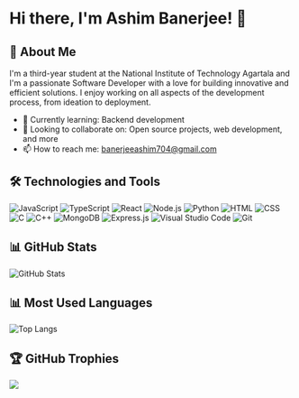 # Hi there, I'm Ashim Banerjee! 👋

## 🚀 About Me

I'm a third-year student at the National Institute of Technology Agartala and I'm a passionate Software Developer with a love for building innovative and efficient solutions. I enjoy working on all aspects of the development process, from ideation to deployment.

- 🌱 Currently learning: Backend development
- 👯 Looking to collaborate on: Open source projects, web development, and more
- 📫 How to reach me: banerjeeashim704@gmail.com

## 🛠️ Technologies and Tools

![JavaScript](https://img.shields.io/badge/-JavaScript-F7DF1E?style=flat-square&logo=javascript&logoColor=black)
![TypeScript](https://img.shields.io/badge/-TypeScript-007ACC?style=flat-square&logo=typescript&logoColor=white)
![React](https://img.shields.io/badge/-React-61DAFB?style=flat-square&logo=react&logoColor=black)
![Node.js](https://img.shields.io/badge/-Node.js-339933?style=flat-square&logo=node.js&logoColor=black)
![Python](https://img.shields.io/badge/-Python-3776AB?style=flat-square&logo=python&logoColor=black)
![HTML](https://img.shields.io/badge/-HTML-E34F26?style=flat-square&logo=html5&logoColor=white)
![CSS](https://img.shields.io/badge/-CSS-1572B6?style=flat-square&logo=css3&logoColor=white)
![C](https://img.shields.io/badge/-C-A8B9CC?style=flat-square&logo=c&logoColor=black)
![C++](https://img.shields.io/badge/-C++-00599C?style=flat-square&logo=c%2B%2B&logoColor=black)
![MongoDB](https://img.shields.io/badge/-MongoDB-47A248?style=flat-square&logo=mongodb&logoColor=white)
![Express.js](https://img.shields.io/badge/-Express.js-000000?style=flat-square&logo=express&logoColor=white)
![Visual Studio Code](https://img.shields.io/badge/-VS_Code-007ACC?style=flat-square&logo=visual-studio-code&logoColor=black)
![Git](https://img.shields.io/badge/-Git-F05032?style=flat-square&logo=git&logoColor=black)

## 📊 GitHub Stats

![GitHub Stats](https://github-readme-stats.vercel.app/api?username=210310624729&show_icons=true&count_private=true&theme=radical)

## 📊 Most Used Languages
![Top Langs](https://github-readme-stats.vercel.app/api/top-langs/?username=210310624729&layout=compact&theme=radical)

## 🏆 GitHub Trophies
![](https://github-profile-trophy.vercel.app/?username=210310624729&theme=radical&no-frame=false&no-bg=true&margin-w=4)
<!---
ashimbanerjeexrt/ashimbanerjeexrt is a ✨ special ✨ repository because its `README.md` (this file) appears on your GitHub profile.
You can click the Preview link to take a look at your changes.
--->
